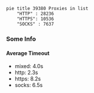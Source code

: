 
```mermaid
pie title 39380 Proxies in list
    "HTTP" : 28236
    "HTTPS": 10536
    "SOCKS" : 7637
```

### Some Info
#### Average Timeout

- mixed: 4.0s
- http: 2.3s
- https: 8.2s
- socks: 6.5s